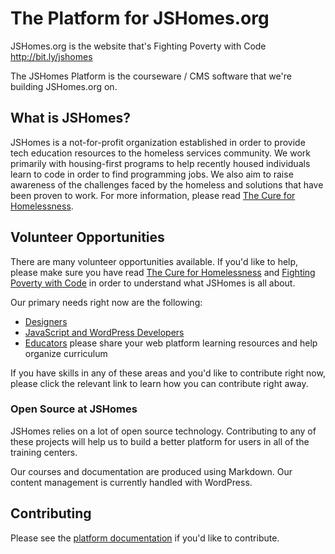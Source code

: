 # The Platform for JSHomes.org

JSHomes.org is the website that's Fighting Poverty with Code http://bit.ly/jshomes

The JSHomes Platform is the courseware / CMS software that we're building JSHomes.org on.


## What is JSHomes?

JSHomes is a not-for-profit organization established in order to provide tech education resources to the homeless services community. We work primarily with housing-first programs to help recently housed individuals learn to code in order to find programming jobs. We also aim to raise awareness of the challenges faced by the homeless and solutions that have been proven to work. For more information, please read [The Cure for Homelessness](https://medium.com/end-homelessness/the-cure-for-homelessness-83ef0d621c71).


## Volunteer Opportunities

There are many volunteer opportunities available. If you'd like to help, please make sure you have read [The Cure for Homelessness](https://medium.com/end-homelessness/the-cure-for-homelessness-83ef0d621c71) and [Fighting Poverty with Code](https://medium.com/the-backer-army/fighting-poverty-with-code-d1ed3ebd982d) in order to understand what JSHomes is all about.

Our primary needs right now are the following:

* [Designers](https://github.com/jshomes/JSHomes-Platform/issues/6)
* [JavaScript and WordPress Developers](https://github.com/jshomes/JSHomes-Platform/issues/4)
* [Educators](https://github.com/jshomes/JSHomes-Platform/issues/2) please share your web platform learning resources and help organize curriculum

If you have skills in any of these areas and you'd like to contribute right now, please click the relevant link to learn how you can contribute right away.

### Open Source at JSHomes

JSHomes relies on a lot of open source technology. Contributing to any of these projects will help us to build a better platform for users in all of the training centers.

Our courses and documentation are produced using Markdown. Our content management is currently handled with WordPress.

## Contributing

Please see the [platform documentation](https://github.com/jshomes/JSHomes-Platform/tree/master/docs#jshomes-platform-documentation) if you'd like to contribute.
